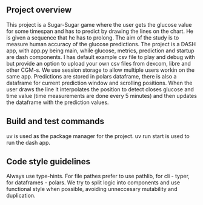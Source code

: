 ## Project overview

This project is a Sugar-Sugar game where the user gets the glucose value for some timespan and has to predict by drawing the lines on the chart. He is given a sequence that he has to prolong. The aim of the study is to measure human accuracy of the glucose predictions.
The project is a DASH app, with app.py being main, while glucose, metrics, prediction and startup are dash components. I has default example csv file to play and debug with but provide an option to upload your own csv files from dexcom, libre and other CGM-s.
We use session storage to allow multiple users workin on the same app. Predictions are stored in polars dataframe, there is also a dataframe for current prediction window and scrolling positions.
When the user draws the line it interpolates the position to detect closes glucose and time value (time measurements are done every 5 minutes) and then updates the dataframe with the prediction values.

## Build and test commands

uv is used as the package manager for the project.
uv run start is used to run the dash app.

## Code style guidelines

Always use type-hints. For file pathes prefer to use pathlib, for cli - typer, for dataframes - polars. We try to split logic into components and use functional style when possible, avoiding unneccesary mutability and duplication.